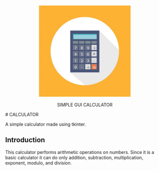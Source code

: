 
<p align="center"><img src="https://github.com/Samana19/CALCULATOR/blob/bfcf685cb37f03926774abb7855d74ad6b4dd2eb/depositphotos_57826571-stock-illustration-calculator-flat-concept-icon.jpg" width="290"></p>

<p align="center">SIMPLE GUI CALCULATOR</p>
# CALCULATOR

A simple calculator made using tkinter.

## Introduction

This calculator performs arithmetic operations on numbers. Since it is a basic calculator it can do only addition, subtraction, multiplication, exponent, modulo, and division.
